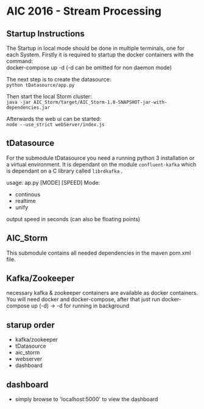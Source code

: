 # AIC 2016 - Stream Processing

## Startup Instructions


The Startup in local mode should be done in multiple terminals, one for each System. Firstly 
it is required to startup the docker containers with the command:  
docker-compose up -d (-d can be omitted for non daemon mode)  

The next step is to create the datasource:  
```python tDatasource/app.py```

Then start the local Storm cluster:  
```java -jar AIC_Storm/target/AIC_Storm-1.0-SNAPSHOT-jar-with-dependencies.jar```

Afterwards the web ui can be started:  
```node --use_strict webServer/index.js```









## tDatasource
For the submodule tDatasource you need a running python 3 installation or a virtual environment. It is dependant on the module
```confluent-kafka``` which is dependant on a C library called ```librdkafka``` .

usage: ap.py [MODE] [SPEED] 
Mode:
* continous
* realtime
* unify

output speed in seconds (can also be floating points)

## AIC_Storm 
This submodule contains all needed dependencies in the maven pom.xml file.

## Kafka/Zookeeper
necessary kafka & zookeeper containers are available as docker containers. 
You will need docker and docker-compose, after that just run docker-compose up (-d) -> -d for running in background

## starup order
* kafka/zookeeper
* tDatasource
* aic_storm
* webserver
* dashboard


## dashboard
* simply browse to 'localhost:5000' to view the dashboard
